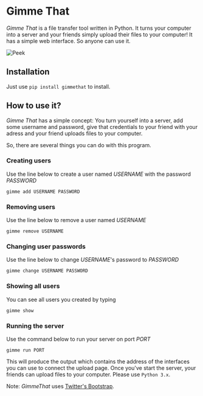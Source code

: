 ﻿# Gimme That

_Gimme That_ is a file transfer tool written in Python. It turns your computer into a server and your friends simply upload their files to your computer! It has a simple web interface. So anyone can use it.

![Peek](https://user-images.githubusercontent.com/4905664/34677327-d15db8ee-f4a0-11e7-898b-a6e01049dba6.gif)


## Installation

Just use `pip install gimmethat` to install.

## How to use it?

_Gimme That_ has a simple concept: You turn yourself into a server, add some username and password, give that credentials to your friend with your adress and your friend uploads files to your computer.

So, there are several things you can do with this program.

### Creating users

Use the line below to create a user named *USERNAME* with the password *PASSWORD*

`gimme add USERNAME PASSWORD`


### Removing users

Use the line below to remove a user named *USERNAME*

`gimme remove USERNAME`


### Changing user passwords

Use the line below to change *USERNAME*'s password to *PASSWORD*

`gimme change USERNAME PASSWORD`

### Showing all users

You can see all users you created by typing

`gimme show`

### Running the server

Use the command below to run your server on port *PORT*

`gimme run PORT`

This will produce the output which contains the address of the interfaces you can use to connect the upload page. 
Once you've start the server, your friends can upload files to your computer. Please use `Python 3.x`.

Note: *GimmeThat* uses [Twitter's Bootstrap](https://getbootstrap.com/).
